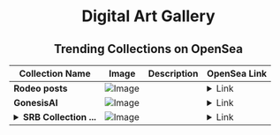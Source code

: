 <div align="center">

# Digital Art Gallery

## Trending Collections on OpenSea

| Collection Name                       | Image                                                                                     | Description                       | OpenSea Link                                                                                          |
|---------------------------------------|-------------------------------------------------------------------------------------------|-----------------------------------|--------------------------------------------------------------------------------------------------------|
| **Rodeo posts** | ![Image](https://i.seadn.io/s/raw/files/fa617f2460c55ca9f850d422cabcdc38.jpg?w=500&auto=format?w=200&auto=format) |  | <details><summary>Link</summary>[Rodeo posts](https://opensea.io/collection/rodeo-posts-7971)</details> |
| **GonesisAI** | ![Image](https://i.seadn.io/s/raw/files/5ade4691fc3a666f34a9b5f941e2089e.png?w=500&auto=format?w=200&auto=format) |  | <details><summary>Link</summary>[GonesisAI](https://opensea.io/collection/gonesisai)</details> |
| **<details><summary>SRB Collection ...</summary>SRB Collection DEVELOPMENT</details>** | ![Image](https://i.seadn.io/s/raw/files/407e25082565a43ac9efc92ebaf31da0.gif?w=500&auto=format?w=200&auto=format) |  | <details><summary>Link</summary>[SRB Collection DEVELOPMENT](https://opensea.io/collection/srb-collection-development-1)</details> |

</div>